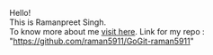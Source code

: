 Hello! <br>
This is Ramanpreet Singh. <br>
To know more about me <a href = "https://github.com/raman5911">visit here</a>.
Link for my repo : "https://github.com/raman5911/GoGit-raman5911"
